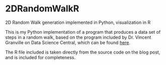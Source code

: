 2DRandomWalkR
=============

2D Random Walk generation implemented in Python, visualization in R

This is my Python implementation of a program that produces a data set of steps in a random walk, 
based on the program included by Dr. Vincent Granville on Data Science Central, which can be
found <a href ="http://www.datasciencecentral.com/profiles/blogs/2-d-random-walks-simulation-video-with-r-source-code-curious-fact">here</a>.

The R file included is taken directly from the source code on the blog post, and is included for completeness.
